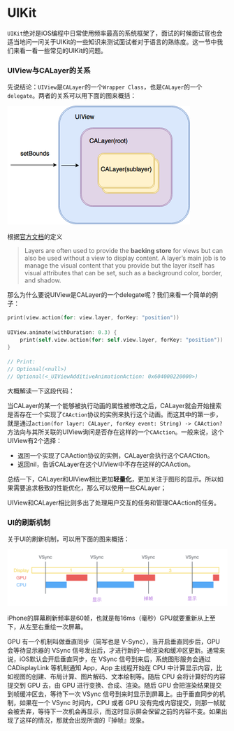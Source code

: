 # UIKit

`UIKit`绝对是iOS编程中日常使用频率最高的系统框架了，面试的时候面试官也会适当地问一问关于UIKit的一些知识来测试面试者对于语言的熟练度。这一节中我们来看一看一些常见的UIKit的问题。

### UIView与CALayer的关系

先说结论：`UIView`是`CALayer`的一个`Wrapper Class`，也是`CALayer`的一个`delegate`。两者的关系可以用下面的图来概括：

![pic1](./pic1.png)

根据[官方文档](https://developer.apple.com/documentation/quartzcore/calayer)的定义

> Layers are often used to provide the **backing store** for views but can also be used without a view to display content. A layer’s main job is to manage the visual content that you provide but the layer itself has visual attributes that can be set, such as a background color, border, and shadow.

那么为什么要说UIView是CALayer的一个delegate呢？我们来看一个简单的例子：

``` swift
print(view.action(for: view.layer, forKey: "position"))
        
UIView.animate(withDuration: 0.3) {
    print(self.view.action(for: self.view.layer, forKey: "position"))
}

// Print:
// Optional(<null>)
// Optional(<_UIViewAdditiveAnimationAction: 0x604000220000>)
```

大概解读一下这段代码：

当CALayer的某一个能够被执行动画的属性被修改之后，CALayer就会开始搜索是否存在一个实现了`CAAction`协议的实例来执行这个动画。而这其中的第一步，就是通过`action(for layer: CALayer, forKey event: String) -> CAAction?`方法向与其所关联的UIView询问是否存在这样的一个`CAAction`。一般来说，这个UIView有2个选择：

* 返回一个实现了CAAction协议的实例，CALayer会执行这个CAACtion。
* 返回nil，告诉CALayer在这个UIView中不存在这样的CAAction。

总结一下，CALayer和UIView相比更加**轻量化**，更加关注于图形的显示。所以如果需要追求极致的性能优化，那么可以使用一些CALayer；

UIView和CALayer相比则多出了处理用户交互的任务和管理CAAction的任务。

### UI的刷新机制

关于UI的刷新机制，可以用下面的图来概括：

![pic2](./pic2.png)

iPhone的屏幕刷新频率是60帧，也就是每16ms（毫秒）GPU就要重新从上至下，从左至右重绘一次屏幕。

GPU 有一个机制叫做垂直同步（简写也是 V-Sync），当开启垂直同步后，GPU 会等待显示器的 VSync 信号发出后，才进行新的一帧渲染和缓冲区更新。通常来说，iOS默认会开启垂直同步，在 VSync 信号到来后，系统图形服务会通过 CADisplayLink 等机制通知 App，App 主线程开始在 CPU 中计算显示内容，比如视图的创建、布局计算、图片解码、文本绘制等。随后 CPU 会将计算好的内容提交到 GPU 去，由 GPU 进行变换、合成、渲染。随后 GPU 会把渲染结果提交到帧缓冲区去，等待下一次 VSync 信号到来时显示到屏幕上。由于垂直同步的机制，如果在一个 VSync 时间内，CPU 或者 GPU 没有完成内容提交，则那一帧就会被丢弃，等待下一次机会再显示，而这时显示屏会保留之前的内容不变。如果出现了这样的情况，那就会出现所谓的『掉帧』现象。

